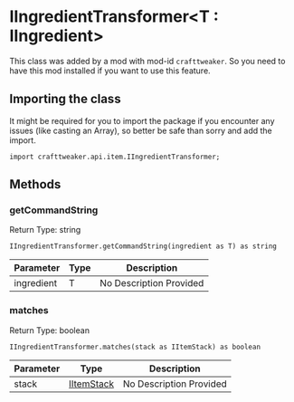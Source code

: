 # IIngredientTransformer&LT;T : IIngredient&GT;

This class was added by a mod with mod-id `crafttweaker`. So you need to have this mod installed if you want to use this feature.

## Importing the class

It might be required for you to import the package if you encounter any issues (like casting an Array), so better be safe than sorry and add the import.
```zenscript
import crafttweaker.api.item.IIngredientTransformer;
```


## Methods

### getCommandString

Return Type: string

```zenscript
IIngredientTransformer.getCommandString(ingredient as T) as string
```
| Parameter | Type | Description |
|-----------|------|-------------|
| ingredient | T | No Description Provided |
### matches

Return Type: boolean

```zenscript
IIngredientTransformer.matches(stack as IItemStack) as boolean
```
| Parameter | Type | Description |
|-----------|------|-------------|
| stack | [IItemStack](/vanilla/api/items/IItemStack) | No Description Provided |

